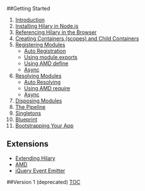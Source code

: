 ##Getting Started

1. [Introduction](Home.md)
2. [Installing Hilary in Node.js](Installing-Hilary-in-Node.js.md)
3. [Referencing Hilary in the Browser](Referencing-Hilary-in-the-Browser.md)
4. [Creating Containers (scopes) and Child Containers](Creating-Containers-(scopes)-and-Child-Containers.md)
5. [Registering Modules](Registering-Modules.md)
    * [Auto Registration](Registering-Modules-::-Auto-Registration-in-Node.js.md)
    * [Using module.exports](Registering-Modules-::-Using-module.exports.md)
    * [Using AMD define](Registering-Modules-::-Using-AMD-define.md)
    * [Async](Registering-Modules-::-Async.md)
6. [Resolving Modules](Resolving-Modules.md)
    * [Auto Resolving](Resolving-Modules-::-Auto-Resolving-in-Node.js.md)
    * [Using AMD require](Resolving-Modules-::-Using-AMD-require.md)
    * [Async](Resolving-Modules-::-Async.md)
7. [Disposing Modules](Disposing-Modules.md)
8. [The Pipeline](The-Pipeline.md)
9. [Singletons](Singletons.md)
10. [Blueprint](Blueprint.md)
11. [Bootstrapping Your App](Bootstrapper.md)

## Extensions
* [Extending Hilary](Extending-Hilary.md)
* [AMD](Extensions-::-AMD.md)
* [jQuery Event Emitter](Extensions-::-jQuery-Event-Emitter.md)

##Version 1 (deprecated)
[TOC](Version-1.md)
